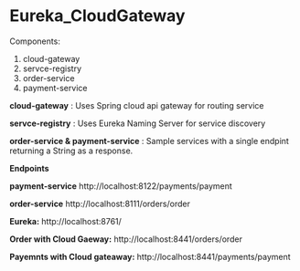 # Eureka_CloudGateway

Components:
1. cloud-gateway
2. servce-registry
3. order-service
4. payment-service

**cloud-gateway** : Uses Spring cloud api gateway for routing service

**servce-registry** : Uses Eureka Naming Server for service discovery

**order-service & payment-service** : Sample services with a single endpint returning a String as a response.



**Endpoints**

**payment-service**
http://localhost:8122/payments/payment

**order-service**
http://localhost:8111/orders/order

**Eureka:**
http://localhost:8761/

**Order with Cloud Gaeway:**
http://localhost:8441/orders/order

**Payemnts with Cloud gateaway:**
http://localhost:8441/payments/payment
